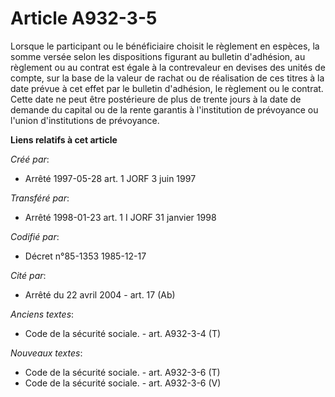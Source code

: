 # Article A932-3-5

Lorsque le participant ou le bénéficiaire choisit le règlement en espèces, la somme versée selon les dispositions figurant au
bulletin d'adhésion, au règlement ou au contrat est égale à la contrevaleur en devises des unités de compte, sur la base de
la valeur de rachat ou de réalisation de ces titres à la date prévue à cet effet par le bulletin d'adhésion, le règlement ou
le contrat. Cette date ne peut être postérieure de plus de trente jours à la date de demande du capital ou de la rente
garantis à l'institution de prévoyance ou l'union d'institutions de prévoyance.

**Liens relatifs à cet article**

_Créé par_:

  - Arrêté 1997-05-28 art. 1 JORF 3 juin 1997

_Transféré par_:

  - Arrêté 1998-01-23 art. 1 I JORF 31 janvier 1998

_Codifié par_:

  - Décret n°85-1353 1985-12-17

_Cité par_:

  - Arrêté du 22 avril 2004 - art. 17 (Ab)

_Anciens textes_:

  - Code de la sécurité sociale. - art. A932-3-4 (T)

_Nouveaux textes_:

  - Code de la sécurité sociale. - art. A932-3-6 (T)
  - Code de la sécurité sociale. - art. A932-3-6 (V)
